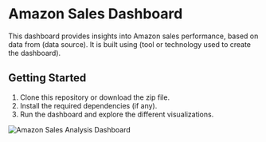 # Amazon Sales Dashboard
This dashboard provides insights into Amazon sales performance, based on data from (data source). It is built using (tool or technology used to create the dashboard).

## Getting Started
 1. Clone this repository or download the zip file.
 2. Install the required dependencies (if any).
 3. Run the dashboard and explore the different visualizations.

![Amazon Sales Analysis Dashboard](https://github.com/anupm652/Amazon-Sales-Analysis-Dashboard/assets/84242937/39db7b1c-155e-46b6-b2a4-02e64225f4d7)
